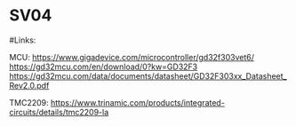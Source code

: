 # SV04

#Links:

MCU:
https://www.gigadevice.com/microcontroller/gd32f303vet6/
https://gd32mcu.com/en/download/0?kw=GD32F3
https://gd32mcu.com/data/documents/datasheet/GD32F303xx_Datasheet_Rev2.0.pdf


TMC2209:
https://www.trinamic.com/products/integrated-circuits/details/tmc2209-la
